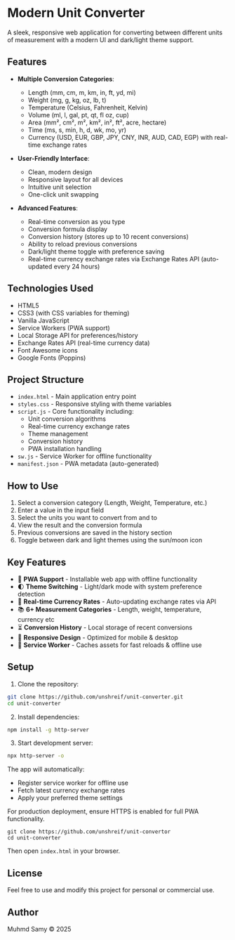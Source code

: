 # Modern Unit Converter

A sleek, responsive web application for converting between different units of measurement with a modern UI and dark/light theme support.

## Features

- **Multiple Conversion Categories**:
  - Length (mm, cm, m, km, in, ft, yd, mi)
  - Weight (mg, g, kg, oz, lb, t)
  - Temperature (Celsius, Fahrenheit, Kelvin)
  - Volume (ml, l, gal, pt, qt, fl oz, cup)
  - Area (mm², cm², m², km², in², ft², acre, hectare)
  - Time (ms, s, min, h, d, wk, mo, yr)
  - Currency (USD, EUR, GBP, JPY, CNY, INR, AUD, CAD, EGP) with real-time exchange rates

- **User-Friendly Interface**:
  - Clean, modern design
  - Responsive layout for all devices
  - Intuitive unit selection
  - One-click unit swapping

- **Advanced Features**:
  - Real-time conversion as you type
  - Conversion formula display
  - Conversion history (stores up to 10 recent conversions)
  - Ability to reload previous conversions
  - Dark/light theme toggle with preference saving
  - Real-time currency exchange rates via Exchange Rates API (auto-updated every 24 hours)

## Technologies Used

- HTML5
- CSS3 (with CSS variables for theming)
- Vanilla JavaScript
- Service Workers (PWA support)
- Local Storage API for preferences/history
- Exchange Rates API (real-time currency data)
- Font Awesome icons
- Google Fonts (Poppins)

## Project Structure

- `index.html` - Main application entry point
- `styles.css` - Responsive styling with theme variables
- `script.js` - Core functionality including:
  - Unit conversion algorithms
  - Real-time currency exchange rates
  - Theme management
  - Conversion history
  - PWA installation handling
- `sw.js` - Service Worker for offline functionality
- `manifest.json` - PWA metadata (auto-generated)

## How to Use

1. Select a conversion category (Length, Weight, Temperature, etc.)
2. Enter a value in the input field
3. Select the units you want to convert from and to
4. View the result and the conversion formula
5. Previous conversions are saved in the history section
6. Toggle between dark and light themes using the sun/moon icon

## Key Features

- 📱 **PWA Support** - Installable web app with offline functionality
- 🌓 **Theme Switching** - Light/dark mode with system preference detection
- 🔄 **Real-time Currency Rates** - Auto-updating exchange rates via API
- 📚 **6+ Measurement Categories** - Length, weight, temperature, currency etc
- ⏳ **Conversion History** - Local storage of recent conversions
- 📱 **Responsive Design** - Optimized for mobile & desktop
- 🔄 **Service Worker** - Caches assets for fast reloads & offline use

## Setup

1. Clone the repository:
```bash
git clone https://github.com/unshreif/unit-converter.git
cd unit-converter
```
2. Install dependencies:
```bash
npm install -g http-server
```
3. Start development server:
```bash
npx http-server -o
```

The app will automatically:
- Register service worker for offline use
- Fetch latest currency exchange rates
- Apply your preferred theme settings

For production deployment, ensure HTTPS is enabled for full PWA functionality.

```
git clone https://github.com/unshreif/unit-convertor
cd unit-converter
```

Then open `index.html` in your browser.

## License

Feel free to use and modify this project for personal or commercial use.

## Author

Muhmd Samy © 2025
